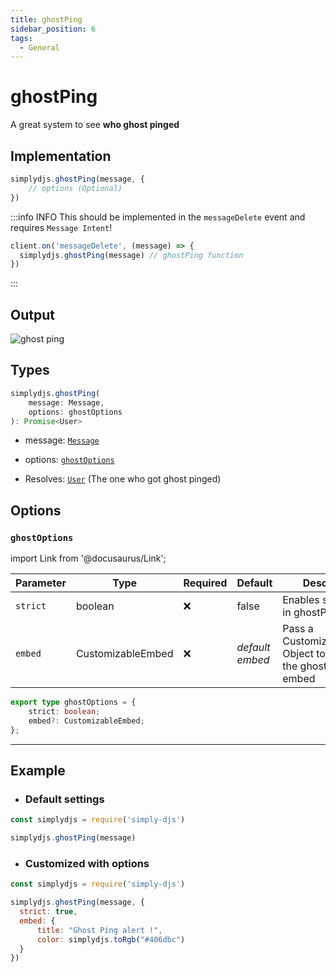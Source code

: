 ```yaml
---
title: ghostPing
sidebar_position: 6
tags:
  - General
---
```


# ghostPing

A great system to see **who ghost pinged**


## Implementation

```js
simplydjs.ghostPing(message, {
    // options (Optional)
})
```

:::info INFO
This should be implemented in the `messageDelete` event and requires `Message Intent`!

```js
client.on('messageDelete', (message) => {
  simplydjs.ghostPing(message) // ghostPing function
})
```

:::

## Output

![ghost ping](https://i.postimg.cc/k59XWSNh/image.png)


## Types
```ts
simplydjs.ghostPing(
	message: Message,
	options: ghostOptions
): Promise<User>
```

- message: [`Message`](https://old.discordjs.dev/#/docs/discord.js/main/class/Message)
- options: [`ghostOptions`](#ghostoptions)

- Resolves: [`User`](https://old.discordjs.dev/#/docs/discord.js/main/class/User) (The one who got ghost pinged)

## Options

### `ghostOptions`

import Link from '@docusaurus/Link';

| Parameter | Type | Required | Default    | Description |
| --------- | ----- | -------- | -------- | ---------- |
| `strict` | <Link to="https://developer.mozilla.org/en-US/docs/Web/JavaScript/Reference/Global_Objects/Boolean">boolean</Link>       | ❌ | false | Enables strict mode in ghostPing |
| `embed` | <Link to="typedef/customizableembed.md">CustomizableEmbed</Link>         | ❌  | _default embed_  | Pass a CustomizableEmbed Object to customize the ghost ping embed  |

```ts
export type ghostOptions = {
	strict: boolean;
	embed?: CustomizableEmbed;
};
```


-----------------

## Example

- ### Default settings

```js title="messageDelete.js"
const simplydjs = require('simply-djs')

simplydjs.ghostPing(message)
```

- ### Customized with options

```js title="messageDelete.js"
const simplydjs = require('simply-djs')

simplydjs.ghostPing(message, { 
  strict: true,
  embed: {
	  title: "Ghost Ping alert !",
	  color: simplydjs.toRgb("#406dbc")
  }
})
```
